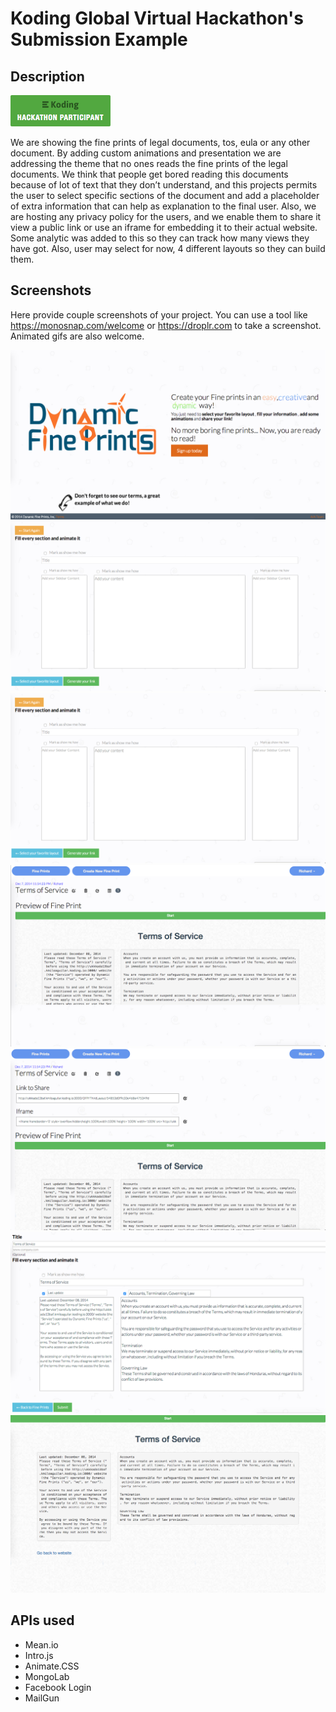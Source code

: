 # Koding Global Virtual Hackathon's Submission Example

## Description

[![Koding Hackathon](/images/badge.png?raw=true "Koding Hackathon")](https://koding.com/Hackathon)

We are showing the fine prints of legal documents, tos, eula or any other document. By adding custom animations and presentation we are addressing the theme that no ones reads the fine prints of the legal documents. We think that people get bored reading this documents because of lot of text that they don’t understand, and this projects permits the user to select specific sections of the document and add a placeholder of extra information that can help as explanation to the final user. Also, we are hosting any privacy policy for the users, and we enable them to share it view a public link or use an iframe for embedding it to their actual website. Some analytic was added to this so they can track how many views they have got. Also, user may select for now, 4 different layouts so they can build them.


## Screenshots

Here provide couple screenshots of your project. You can use a tool like https://monosnap.com/welcome or https://droplr.com to take a screenshot. Animated gifs are also welcome.

![Koding](/images/sc1.png "Koding")
![Koding](/images/sc2.png "Koding")
![Koding](/images/sc3.png "Koding")
![Koding](/images/sc4.png "Koding")
![Koding](/images/sc5.png "Koding")
![Koding](/images/sc6.png "Koding")
![Koding](/images/sc7.png "Koding")

## APIs used

- Mean.io
- Intro.js
- Animate.CSS
- MongoLab
- Facebook Login
- MailGun

